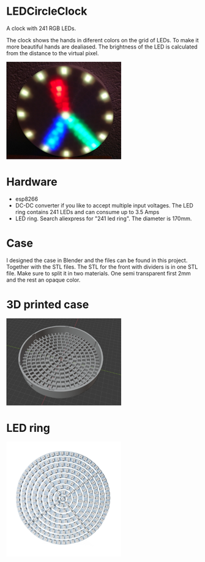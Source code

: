 # LEDCircleClock
A clock with 241 RGB LEDs.

The clock shows the hands in diferent colors on the grid of LEDs. To make it more beautiful hands are dealiased. The brightness of the LED is calculated from the distance to the virtual pixel.

<img src="https://raw.githubusercontent.com/MilovdZee/LEDCircleClock/main/images/clock.jpg" width=300/>

# Hardware
- esp8266
- DC-DC converter if you like to accept multiple input voltages. The LED ring contains 241 LEDs and can consume up to 3.5 Amps
- LED ring. Search aliexpress for "241 led ring". The diameter is 170mm.

# Case
I designed the case in Blender and the files can be found in this project. Together with the STL files.
The STL for the front with dividers is in one STL file. Make sure to split it in two materials. One semi transparent first 2mm and the rest an opaque color.

# 3D printed case
<img src="https://raw.githubusercontent.com/MilovdZee/LEDCircleClock/main/images/LEDRingGrid.png" width=300/>

# LED ring
<img src="https://raw.githubusercontent.com/MilovdZee/LEDCircleClock/main/images/241LEDring.jpg" width=300/>
